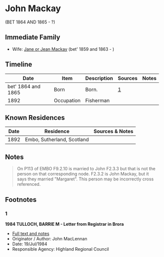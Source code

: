 ﻿---
layout: person
subject_key: i15814480
permalink: /people/i15814480
---

# John Mackay
(BET 1864 AND 1865 - ?)

## Immediate Family

* Wife: [Jane or Jean Mackay](./@4172390@-jane-or-jean-mackay-b1859~1863-d.md) (bet' 1859 and 1863 - )

## Timeline

Date | Item | Description | Sources | Notes
---|---|---|---|---
bet' 1864 and 1865 | Born | Born. | [1](#1) | 
1892 | Occupation | Fisherman |  | 

## Known Residences

Date | Residence | Sources & Notes
---|---|---
1892 | Embo, Sutherland, Scotland | 

## Notes

> On P113 of EMBO F9.2.10 is married to John F2.3.3 but that is not the person on that corresponding node. F2.3.2 is John Mackay, but it says they married "Margaret". This person may be incorrectly cross referenced.
>


## Footnotes

### 1

**1984 TULLOCH, BARRIE M - Letter from Registrar in Brora**

* [Full text and notes](../sources/@94133243@-1984-tulloch,-barrie-m-letter-from-registrar-in-brora.md)
* Originator / Author: John MacLennan
* Date: 19/Jul/1984
* Responsible Agency: Highland Regional Council

